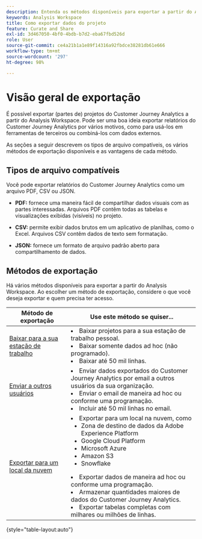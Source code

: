 ```yaml
---
description: Entenda os métodos disponíveis para exportar a partir do Analysis Workspace.
keywords: Analysis Workspace
title: Como exportar dados do projeto
feature: Curate and Share
exl-id: 3d467050-4bf0-4bdb-b7d2-eba67fbd526d
role: User
source-git-commit: ce4a21b1a1e89f14316a92fbdce38281db61e666
workflow-type: tm+mt
source-wordcount: '297'
ht-degree: 98%

---
```


# Visão geral de exportação

É possível exportar (partes de) projetos do Customer Journey Analytics a partir do Analysis Workspace. Pode ser uma boa ideia exportar relatórios do Customer Journey Analytics por vários motivos, como para usá-los em ferramentas de terceiros ou combiná-los com dados externos.

As seções a seguir descrevem os tipos de arquivo compatíveis, os vários métodos de exportação disponíveis e as vantagens de cada método.

## Tipos de arquivo compatíveis

Você pode exportar relatórios do Customer Journey Analytics como um arquivo PDF, CSV ou JSON.

* **PDF:** fornece uma maneira fácil de compartilhar dados visuais com as partes interessadas. Arquivos PDF contêm todas as tabelas e visualizações exibidas (visíveis) no projeto. 

* **CSV:** permite exibir dados brutos em um aplicativo de planilhas, como o Excel. Arquivos CSV contêm dados de texto sem formatação.

* **JSON:** fornece um formato de arquivo padrão aberto para compartilhamento de dados.

## Métodos de exportação

Há vários métodos disponíveis para exportar a partir do Analysis Workspace. Ao escolher um método de exportação, considere o que você deseja exportar e quem precisa ter acesso.

| Método de exportação | Use este método se quiser... |
|---------|----------|
| [Baixar para a sua estação de trabalho](/help/analysis-workspace/export/download-send.md) | <li>Baixar projetos para a sua estação de trabalho pessoal.</li><li>Baixar somente dados ad hoc (não programado).</li> <li>Baixar até 50 mil linhas.</li> <!--true? Are there 2 different options to download to your workstation?--> <!-- is this emailing it? --> |
| [Enviar a outros usuários](/help/analysis-workspace/export/t-schedule-report.md) | <li>Enviar dados exportados do Customer Journey Analytics por email a outros usuários da sua organização.</li><li>Enviar o email de maneira ad hoc ou conforme uma programação.</li> <li>Incluir até 50 mil linhas no email.</li> <!--true?--> |
| [Exportar para um local da nuvem](/help/analysis-workspace/export/export-cloud.md) | <li>Exportar para um local na nuvem, como <ul><li>Zona de destino de dados da Adobe Experience Platform</li><li>Google Cloud Platform</li><li>Microsoft Azure</li><li>Amazon S3</li><li>Snowflake</li></ul></li><li>Exportar dados de maneira ad hoc ou conforme uma programação.</li><li>Armazenar quantidades maiores de dados do Customer Journey Analytics.</li><li>Exportar tabelas completas com milhares ou milhões de linhas.<!-- What other things? Wiki talks about things that aren't even possible in Data Warehouse. What are they? --> </li> |

{style="table-layout:auto"}
